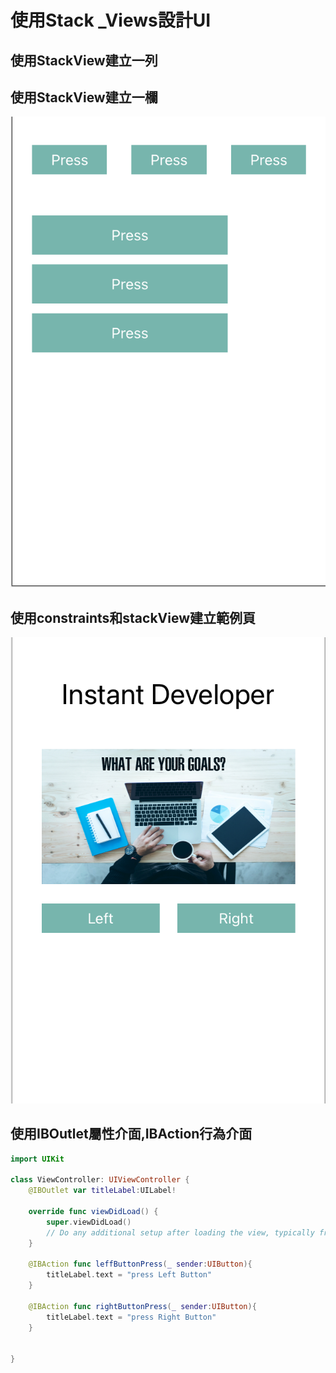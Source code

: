 # 使用Stack _Views設計UI

## 使用StackView建立一列
## 使用StackView建立一欄

![](./images/pic2.png)

## 使用constraints和stackView建立範例頁

![](./images/pic1.png)

## 使用IBOutlet屬性介面,IBAction行為介面

```swift
import UIKit

class ViewController: UIViewController {
    @IBOutlet var titleLabel:UILabel!
    
    override func viewDidLoad() {
        super.viewDidLoad()
        // Do any additional setup after loading the view, typically from a nib.
    }
    
    @IBAction func leffButtonPress(_ sender:UIButton){
        titleLabel.text = "press Left Button"
    }
    
    @IBAction func rightButtonPress(_ sender:UIButton){
        titleLabel.text = "press Right Button"
    }


}
```
